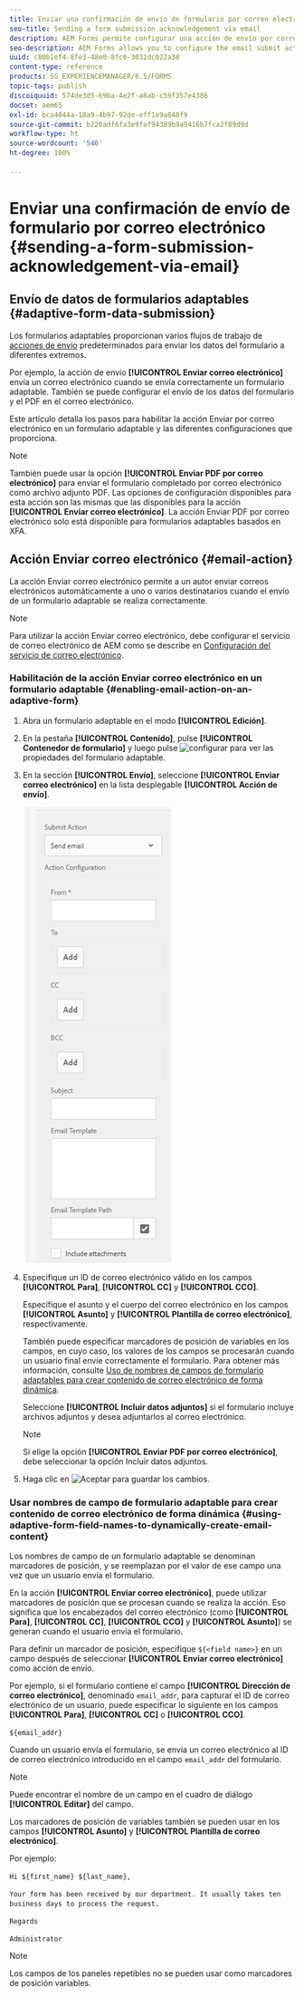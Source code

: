 ```yaml
---
title: Enviar una confirmación de envío de formulario por correo electrónico
seo-title: Sending a form submission acknowledgement via email
description: AEM Forms permite configurar una acción de envío por correo electrónico que envía una confirmación a un usuario al enviar el formulario.
seo-description: AEM Forms allows you to configure the email submit action that sends an acknowledgement to a user on submitting the form.
uuid: c80b1ef4-8fe3-48e0-8fc6-3032dc022a38
content-type: reference
products: SG_EXPERIENCEMANAGER/6.5/FORMS
topic-tags: publish
discoiquuid: 574de3d5-69ba-4e2f-a8ab-c59f357e4386
docset: aem65
exl-id: bca4044a-18a9-4b97-92de-eff1e9a840f9
source-git-commit: b220adf6fa3e9faf94389b9a9416b7fca2f89d9d
workflow-type: ht
source-wordcount: '546'
ht-degree: 100%

---
```


# Enviar una confirmación de envío de formulario por correo electrónico {#sending-a-form-submission-acknowledgement-via-email}

## Envío de datos de formularios adaptables {#adaptive-form-data-submission}

Los formularios adaptables proporcionan varios flujos de trabajo de [acciones de envío](../../forms/using/configuring-submit-actions.md) predeterminados para enviar los datos del formulario a diferentes extremos.

Por ejemplo, la acción de envío **[!UICONTROL Enviar correo electrónico]** envía un correo electrónico cuando se envía correctamente un formulario adaptable. También se puede configurar el envío de los datos del formulario y el PDF en el correo electrónico.

Este artículo detalla los pasos para habilitar la acción Enviar por correo electrónico en un formulario adaptable y las diferentes configuraciones que proporciona.

>[!NOTE]
>
>También puede usar la opción **[!UICONTROL Enviar PDF por correo electrónico]** para enviar el formulario completado por correo electrónico como archivo adjunto PDF. Las opciones de configuración disponibles para esta acción son las mismas que las disponibles para la acción **[!UICONTROL Enviar correo electrónico]**. La acción Enviar PDF por correo electrónico solo está disponible para formularios adaptables basados en XFA.

## Acción Enviar correo electrónico {#email-action}

La acción Enviar correo electrónico permite a un autor enviar correos electrónicos automáticamente a uno o varios destinatarios cuando el envío de un formulario adaptable se realiza correctamente.

>[!NOTE]
>
>Para utilizar la acción Enviar correo electrónico, debe configurar el servicio de correo electrónico de AEM como se describe en [Configuración del servicio de correo electrónico](/help/sites-administering/notification.md#configuring-the-mail-service).

### Habilitación de la acción Enviar correo electrónico en un formulario adaptable {#enabling-email-action-on-an-adaptive-form}

1. Abra un formulario adaptable en el modo **[!UICONTROL Edición]**.

1. En la pestaña **[!UICONTROL Contenido]**, pulse **[!UICONTROL Contenedor de formulario]** y luego pulse ![configurar](assets/configure-icon.svg) para ver las propiedades del formulario adaptable.

1. En la sección **[!UICONTROL Envío]**, seleccione **[!UICONTROL Enviar correo electrónico]** en la lista desplegable **[!UICONTROL Acción de envío]**.

   ![Acciones de envío](assets/submission-actions.png)

1. Especifique un ID de correo electrónico válido en los campos **[!UICONTROL Para]**, **[!UICONTROL CC]** y **[!UICONTROL CCO]**.

   Especifique el asunto y el cuerpo del correo electrónico en los campos **[!UICONTROL Asunto]** y **[!UICONTROL Plantilla de correo electrónico]**, respectivamente.

   También puede especificar marcadores de posición de variables en los campos, en cuyo caso, los valores de los campos se procesarán cuando un usuario final envíe correctamente el formulario. Para obtener más información, consulte [Uso de nombres de campos de formulario adaptables para crear contenido de correo electrónico de forma dinámica](../../forms/using/form-submission-receipt-via-email.md#p-using-adaptive-form-field-names-to-dynamically-create-email-content-p).

   Seleccione **[!UICONTROL Incluir datos adjuntos]** si el formulario incluye archivos adjuntos y desea adjuntarlos al correo electrónico.

   >[!NOTE]
   >
   >Si elige la opción **[!UICONTROL Enviar PDF por correo electrónico]**, debe seleccionar la opción Incluir datos adjuntos.

1. Haga clic en ![Aceptar](assets/save_icon.svg) para guardar los cambios.

### Usar nombres de campo de formulario adaptable para crear contenido de correo electrónico de forma dinámica {#using-adaptive-form-field-names-to-dynamically-create-email-content}

Los nombres de campo de un formulario adaptable se denominan marcadores de posición, y se reemplazan por el valor de ese campo una vez que un usuario envía el formulario.

En la acción **[!UICONTROL Enviar correo electrónico]**, puede utilizar marcadores de posición que se procesan cuando se realiza la acción. Eso significa que los encabezados del correo electrónico (como **[!UICONTROL Para]**, **[!UICONTROL CC]**, **[!UICONTROL CCO]** y **[!UICONTROL Asunto]**) se generan cuando el usuario envía el formulario.

Para definir un marcador de posición, especifique `${<field name>}` en un campo después de seleccionar **[!UICONTROL Enviar correo electrónico]** como acción de envío.

Por ejemplo, si el formulario contiene el campo **[!UICONTROL Dirección de correo electrónico]**, denominado `email_addr`, para capturar el ID de correo electrónico de un usuario, puede especificar lo siguiente en los campos **[!UICONTROL Para]**, **[!UICONTROL CC]** o **[!UICONTROL CCO]**.

`${email_addr}`

Cuando un usuario envía el formulario, se envía un correo electrónico al ID de correo electrónico introducido en el campo `email_addr` del formulario.

>[!NOTE]
>
>Puede encontrar el nombre de un campo en el cuadro de diálogo **[!UICONTROL Editar]** del campo.

Los marcadores de posición de variables también se pueden usar en los campos **[!UICONTROL Asunto]** y **[!UICONTROL Plantilla de correo electrónico]**.

Por ejemplo:

`Hi ${first_name} ${last_name},`

`Your form has been received by our department. It usually takes ten business days to process the request.`

`Regards`

`Administrator`

>[!NOTE]
>
>Los campos de los paneles repetibles no se pueden usar como marcadores de posición variables.

